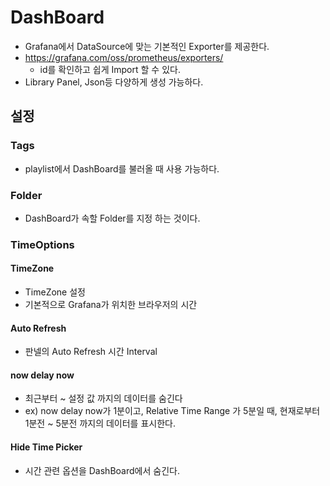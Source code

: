 # DashBoard
- Grafana에서 DataSource에 맞는 기본적인 Exporter를 제공한다.
- https://grafana.com/oss/prometheus/exporters/
  - id를 확인하고 쉽게 Import 할 수 있다.
- Library Panel, Json등 다양하게 생성 가능하다.

## 설정

### Tags
- playlist에서 DashBoard를 불러올 때 사용 가능하다.

### Folder
- DashBoard가 속할 Folder를 지정 하는 것이다.

### TimeOptions

#### TimeZone
- TimeZone 설정
- 기본적으로 Grafana가 위치한 브라우저의 시간

#### Auto Refresh
- 판넬의 Auto Refresh 시간 Interval

#### now delay now
- 최근부터 ~ 설정 값 까지의 데이터를 숨긴다
- ex) now delay now가 1분이고, Relative Time Range 가 5분일 때,
  현재로부터 1분전 ~ 5분전 까지의 데이터를 표시한다.

#### Hide Time Picker
- 시간 관련 옵션을 DashBoard에서 숨긴다.